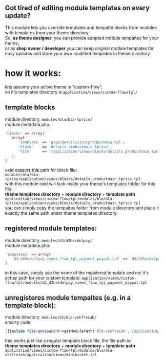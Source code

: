## Got tired of editing module templates on every update? 
This module lets you override templates and tempalte blocks from modules with templates from your theme directory.  
So, **as theme designer**, you can provide adopted module tempaltes for your theme,   
or as **shop owner / developer** you can keep original module templates for easy updates and store your own modified templates in theme directory

# how it works:
lets assume your active theme is "custom-flow",  
so it's templates directory is ``application/views/custom-flow/tpl/``

## template blocks
module directory: ``modules/bla/bla-tprice/``  
module metadata.php:
````php
'blocks' => array(
   array(
      'template' => 'page/details/inc/productmain.tpl',
      'block'    => 'details_productmain_tprice',
      'file'     => '/application/views/blocks/details_productmain_tprice.tpl'
   ),
)
````
oxid expects this path for block file:  
````modules/bla/bla-tprice/application/views/blocks/details_productmain_tprice.tpl````  
with this module oxid will look inside your theme's templates folder for this file:  
**theme templates directory** + **module directory** + **template path**  
````application/views/custom-flow/tpl/modules/bla/bla-tprice/application/views/blocks/details_productmain_tprice.tpl````  
you can simply copy the tempaltes folder from module directory and place it exactly  the same path under theme templates directory:

## registered module templates:
module directory: ``modules/d3/d3heidelpay/``  
module metadata.php:
````php
'templates' => array(
   'd3_d3heidelpay_views_flow_tpl_payment_paypal.tpl' => 'd3/d3heidelpay/views/flow/tpl/payment/paypal.tpl'
)
````
in this case, simply use the name of the registered template and not it's actual path for your custom template:
````application/views/custom-flow/tpl/modules/d3_d3heidelpay_views_flow_tpl_payment_paypal.tpl````

## unregisteres module tempaltes (e.g. in a template block):
module directory: ``modules/d3/bla-vskfreiab/``  
smarty code:  
````php
[{include file=$oViewConf->getModulePath('bla-vskfreiab','/application/views/minibasket.tpl')}]
````  
this works just like a regular template block file, the file path is:   
**theme templates directory** + **module directory** + **template path**   
````application/views/custom-flow/tpl/modules/bla/bla-vskfreiab/application/views/minibasket.tpl````  